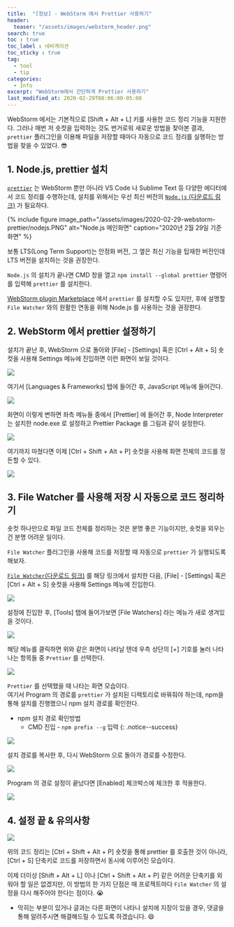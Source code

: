 ```yaml
---
title:  "[정보] - WebStorm 에서 Prettier 사용하기"
header:
  teaser: "/assets/images/webstorm_header.png"
search: true
toc : true
toc_label : 네비게이션
toc_sticky : true
tag:
  - tool
  - tip
categories:
  - Info
excerpt: "WebStorm에서 간단하게 Prettier 사용하기"
last_modified_at: 2020-02-29T08:06:00-05:00
---
```

WebStorm 에서는 기본적으로 [Shift + Alt + L] 키를 사용한 코드 정리 기능을 지원한다. 그러나 매번 저 숏컷을 입력하는 것도 번거로워 새로운 방법을 찾아본 결과, `prettier` 플러그인을 이용해 파일을 저장할 때마다 자동으로 코드 정리를 실행하는 방법을 찾을 수 있었다. 😎

## 1. Node.js, prettier 설치   
[`prettier`](https://prettier.io/) 는 WebStorm 뿐만 아니라 VS Code 나 Sublime Text 등 다양한 에디터에서 코드 정리를 수행하는데,  설치를 위해서는 우선 최신 버전의 [`Node.js` (다운로드 링크)](https://nodejs.org/en/) 가 필요하다.   


{% include figure image_path="/assets/images/2020-02-29-webstorm-prettier/nodejs.PNG" alt="Node.js 메인화면" caption="2020년 2월 29일 기준 화면" %}

보통 LTS(Long Term Support)는 안정화 버전, 그 옆은 최신 기능을 탑재한 버전인데 LTS 버전을 설치하는 것을 권장한다.   

`Node.js` 의 설치가 끝나면 CMD 창을 열고 `npm install --global prettier` 명령어를 입력해 `prettier` 를 설치한다.  

[WebStorm plugin Marketplace](https://plugins.jetbrains.com/plugin/10456-prettier) 에서 `prettier` 를 설치할 수도 있지만, 후에 설명할 `File Watcher` 와의 원활한 연동을 위해 Node.js 를 사용하는 것을 권장한다.

## 2. WebStorm 에서 prettier 설정하기
설치가 끝난 후, WebStorm 으로 돌아와 [File] - [Settings] 혹은 [Ctrl + Alt + S] 숏컷을 사용해 Settings 메뉴에 진입하면 이런 화면이 보일 것이다.   

<img src = "/assets/images/2020-02-29-webstorm-prettier/setting_1.PNG"/>    


여기서 [Languages & Frameworks] 탭에 들어간 후, JavaScript 메뉴에 들어간다.


<img src = "/assets/images/2020-02-29-webstorm-prettier/setting_2.PNG"/>   


화면이 이렇게 변하면 좌측 메뉴들 중에서 [Prettier] 에 들어간 후, Node Interpreter 는 설치한 node.exe 로 설정하고 Prettier Package 를 그림과 같이 설정한다.   


<img src = "/assets/images/2020-02-29-webstorm-prettier/setting_3.PNG"/>    


여기까지 마쳤다면 이제 [Ctrl + Shift + Alt + P] 숏컷을 사용해 화면 전체의 코드를 정돈할 수 있다.   

<img src = "/assets/images/2020-02-29-webstorm-prettier/prettier1.gif"/>  

## 3. File Watcher 를 사용해 저장 시 자동으로 코드 정리하기

숏컷 하나만으로 파일 코드 전체를 정리하는 것은 분명 좋은 기능이지만, 숏컷을 외우는 건 분명 어려운 일이다.   


`File Watcher` 플러그인을 사용해 코드를 저장할 때 자동으로 `prettier` 가 실행되도록 해보자.


[`File Watcher`(다운로드 링크)](https://plugins.jetbrains.com/plugin/7177-file-watchers) 를 해당 링크에서 설치한 다음, [File] - [Settings] 혹은 [Ctrl + Alt + S] 숏컷을 사용해 Settings 메뉴에 진입한다.   

<img src = "/assets/images/2020-02-29-webstorm-prettier/setting_4.PNG"/>  

설정에 진입한 후, [Tools] 탭에 들어가보면 [File Watchers] 라는 메뉴가 새로 생겨있을 것이다.    

<img src = "/assets/images/2020-02-29-webstorm-prettier/setting_5.PNG"/>

해당 메뉴를 클릭하면 위와 같은 화면이 나타날 텐데 우측 상단의 [+] 기호를 눌러 나타나는 항목들 중 `Prettier` 를 선택한다.   

<img src = "/assets/images/2020-02-29-webstorm-prettier/setting_6.PNG"/>   


`Prettier` 를 선택했을 때 나타는 화면 모습이다.   
여기서 Program 의 경로를 `prettier` 가 설치된 디렉토리로 바꿔줘야 하는데, npm을 통해 설치를 진행했으니 npm 설치 경로를 확인한다.  

- npm 설치 경로 확인방법
  - CMD 진입 - `npm prefix --g` 입력
{: .notice--success}

<img src = "/assets/images/2020-02-29-webstorm-prettier/setting_7.PNG"/>

설치 경로를 복사한 후, 다시 WebStorm 으로 돌아가 경로를 수정한다.

<img src = "/assets/images/2020-02-29-webstorm-prettier/setting_8.PNG"/>

Program 의 경로 설정이 끝났다면 [Enabled] 체크박스에 체크한 후 적용한다.

<img src = "/assets/images/2020-02-29-webstorm-prettier/setting_9.PNG"/>

## 4. 설정 끝 & 유의사항  
<img src = "/assets/images/2020-02-29-webstorm-prettier/prettier2.gif"/>  


위의 코드 정리는 [Ctrl + Shift + Alt + P] 숏컷을 통해 prettier 를 호출한 것이 아니라, [Ctrl + S] 단축키로 코드를 저장하면서 동시에 이루어진 모습이다.


이제 더이상 [Shift + Alt + L] 이나 [Ctrl + Shift + Alt + P] 같은 어려운 단축키를 외워야 할 일은 없겠지만, 이 방법의 한 가지 단점은 매 프로젝트마다 `File Watcher` 의 설정을 다시 해주어야 한다는 점이다. 😭


- 막히는 부분이 있거나 글과는 다른 화면이 나타나 설치에 지장이 있을 경우, 댓글을 통해 알려주시면 해결해드릴 수 있도록 하겠습니다. 😄
